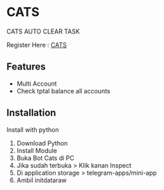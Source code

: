 
# CATS
CATS AUTO CLEAR TASK

Register Here : [CATS](https://t.me/catsgang_bot/join?startapp=tKk0D2gNv5HQoVC6gDkPt)


## Features

- Multi Account
- Check tptal balance all accounts

## Installation

Install with python

1. Download Python
2. Install Module 
3. Buka Bot Cats di PC
4. Jika sudah terbuka > Klik kanan Inspect
5. Di application storage > telegram-apps/mini-app
6. Ambil initdataraw 
